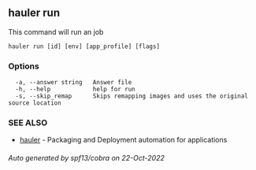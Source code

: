 ## hauler run

This command will run an job

```
hauler run [id] [env] [app_profile] [flags]
```

### Options

```
  -a, --answer string   Answer file
  -h, --help            help for run
  -s, --skip_remap      Skips remapping images and uses the original source location
```

### SEE ALSO

* [hauler](hauler.md)	 - Packaging and Deployment automation for applications

###### Auto generated by spf13/cobra on 22-Oct-2022
